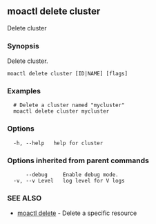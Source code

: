 ## moactl delete cluster

Delete cluster

### Synopsis

Delete cluster.

```
moactl delete cluster [ID|NAME] [flags]
```

### Examples

```
  # Delete a cluster named "mycluster"
  moactl delete cluster mycluster
```

### Options

```
  -h, --help   help for cluster
```

### Options inherited from parent commands

```
      --debug     Enable debug mode.
  -v, --v Level   log level for V logs
```

### SEE ALSO

* [moactl delete](moactl_delete.md)	 - Delete a specific resource

